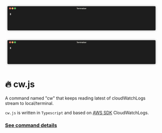 ![introduce](https://github.com/danielsss/cw.js/blob/main/docs/introduce.gif)

![introduce-2](https://github.com/danielsss/cw.js/blob/main/docs/introduce-2.gif)

# 🔥 cw.js

A command named "cw" that keeps reading latest of cloudWatchLogs stream to local/terminal.

`cw.js` is written in `Typescript` and based on [AWS SDK](https://github.com/aws/aws-sdk-js) CloudWatchLogs.


### [See command details](./docs/usage.md)